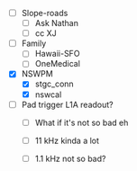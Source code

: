 - [ ] Slope-roads
  - [ ] Ask Nathan
  - [ ] cc XJ
- [ ] Family
  - [ ] Hawaii-SFO
  - [ ] OneMedical
- [x] NSWPM
  - [x] stgc_conn
  - [x] nswcal
- [ ] Pad trigger L1A readout?
  - [ ] What if it's not so bad eh
  - [ ] 11 kHz kinda a lot
  - [ ] 1.1 kHz not so bad?
  
